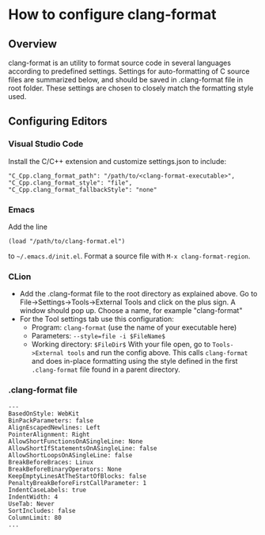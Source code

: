 # How to configure clang‐format

## Overview
clang-format is an utility to format source code in several languages 
according to predefined settings. Settings for auto-formatting of C source 
files are summarized below, and should be saved in .clang-format file in root 
folder. These settings are chosen to closely match the formatting style used.

## Configuring Editors
### Visual Studio Code
Install the C/C++ extension and customize settings.json to include:

    "C_Cpp.clang_format_path": "/path/to/<clang-format-executable>",
    "C_Cpp.clang_format_style": "file",
    "C_Cpp.clang_format_fallbackStyle": "none"

### Emacs
Add the line

    (load "/path/to/clang-format.el")

to `~/.emacs.d/init.el`. Format a source file with `M-x clang-format-region`.

### CLion
* Add the .clang-format file to the root directory as 
  explained above.  Go to File->Settings->Tools->External Tools 
  and click on the plus sign. A window should pop up. 
  Choose a name, for example "clang-format"
* For the Tool settings tab use this configuration:
  - Program: `clang-format` (use the name of your executable here)
  - Parameters: `--style=file -i $FileName$`
  - Working directory: `$FileDir$`
With your file open, go to `Tools->External tools` and run the config above. 
This calls `clang-format` and does in-place formatting using the style 
defined in the first `.clang-format` file found in a parent directory.

### .clang-format file

    ---
    BasedOnStyle: WebKit
    BinPackParameters: false
    AlignEscapedNewlines: Left
    PointerAlignment: Right
    AllowShortFunctionsOnASingleLine: None
    AllowShortIfStatementsOnASingleLine: false
    AllowShortLoopsOnASingleLine: false
    BreakBeforeBraces: Linux
    BreakBeforeBinaryOperators: None
    KeepEmptyLinesAtTheStartOfBlocks: false
    PenaltyBreakBeforeFirstCallParameter: 1
    IndentCaseLabels: true
    IndentWidth: 4
    UseTab: Never
    SortIncludes: false
    ColumnLimit: 80
    ...
